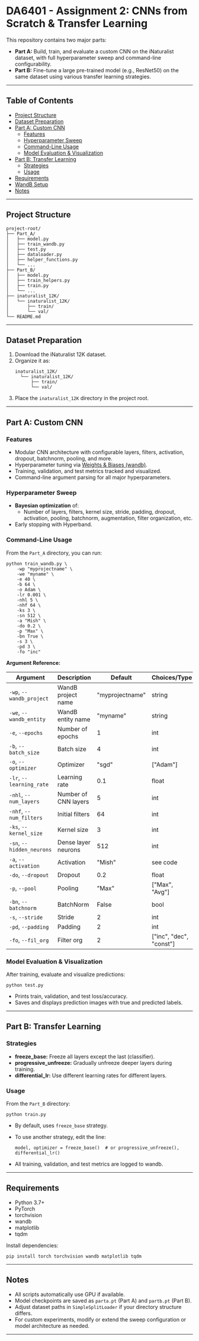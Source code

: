 # DA6401 - Assignment 2: CNNs from Scratch & Transfer Learning

This repository contains two major parts:

- **Part A:** Build, train, and evaluate a custom CNN on the iNaturalist dataset, with full hyperparameter sweep and command-line configurability.
- **Part B:** Fine-tune a large pre-trained model (e.g., ResNet50) on the same dataset using various transfer learning strategies.

---

## Table of Contents

- [Project Structure](#project-structure)
- [Dataset Preparation](#dataset-preparation)
- [Part A: Custom CNN](#part-a-custom-cnn)
  - [Features](#features)
  - [Hyperparameter Sweep](#hyperparameter-sweep)
  - [Command-Line Usage](#command-line-usage)
  - [Model Evaluation & Visualization](#model-evaluation--visualization)
- [Part B: Transfer Learning](#part-b-transfer-learning)
  - [Strategies](#strategies)
  - [Usage](#usage)
- [Requirements](#requirements)
- [WandB Setup](#wandb-setup)
- [Notes](#notes)

---

## Project Structure

```
project-root/
├── Part_A/
│   ├── model.py
│   ├── train_wandb.py
│   ├── test.py
│   ├── dataloader.py
│   ├── helper_functions.py
│   └── ...
├── Part_B/
│   ├── model.py
│   ├── train_helpers.py
│   ├── train.py
│   └── ...
├── inaturalist_12K/
│   └── inaturalist_12K/
│       ├── train/
│       └── val/
└── README.md
```

---

## Dataset Preparation

1. Download the iNaturalist 12K dataset.
2. Organize it as:
    ```
    inaturalist_12K/
      └── inaturalist_12K/
          ├── train/
          └── val/
    ```
3. Place the `inaturalist_12K` directory in the project root.

---

## Part A: Custom CNN

### Features

- Modular CNN architecture with configurable layers, filters, activation, dropout, batchnorm, pooling, and more.
- Hyperparameter tuning via [Weights & Biases (wandb)](https://wandb.ai).
- Training, validation, and test metrics tracked and visualized.
- Command-line argument parsing for all major hyperparameters.

### Hyperparameter Sweep

- **Bayesian optimization** of:
  - Number of layers, filters, kernel size, stride, padding, dropout, activation, pooling, batchnorm, augmentation, filter organization, etc.
- Early stopping with Hyperband.

### Command-Line Usage

From the `Part_A` directory, you can run:

```
python train_wandb.py \
    -wp "myprojectname" \
    -we "myname" \
    -e 40 \
    -b 64 \
    -o Adam \
    -lr 0.001 \
    -nhl 5 \
    -nhf 64 \
    -ks 3 \
    -sn 512 \
    -a "Mish" \
    -do 0.2 \
    -p "Max" \
    -bn True \
    -s 3 \
    -pd 3 \
    -fo "inc"
```

**Argument Reference:**

| Argument | Description | Default | Choices/Type |
|----------|-------------|---------|--------------|
| `-wp`, `--wandb_project` | WandB project name | "myprojectname" | string |
| `-we`, `--wandb_entity` | WandB entity name | "myname" | string |
| `-e`, `--epochs` | Number of epochs | 1 | int |
| `-b`, `--batch_size` | Batch size | 4 | int |
| `-o`, `--optimizer` | Optimizer | "sgd" | ["Adam"] |
| `-lr`, `--learning_rate` | Learning rate | 0.1 | float |
| `-nhl`, `--num_layers` | Number of CNN layers | 5 | int |
| `-nhf`, `--num_filters` | Initial filters | 64 | int |
| `-ks`, `--kernel_size` | Kernel size | 3 | int |
| `-sn`, `--hidden_neurons` | Dense layer neurons | 512 | int |
| `-a`, `--activation` | Activation | "Mish" | see code |
| `-do`, `--dropout` | Dropout | 0.2 | float |
| `-p`, `--pool` | Pooling | "Max" | ["Max", "Avg"] |
| `-bn`, `--batchnorm` | BatchNorm | False | bool |
| `-s`, `--stride` | Stride | 2 | int |
| `-pd`, `--padding` | Padding | 2 | int |
| `-fo`, `--fil_org` | Filter org | 2 | ["inc", "dec", "const"] |

### Model Evaluation & Visualization

After training, evaluate and visualize predictions:

```
python test.py
```

- Prints train, validation, and test loss/accuracy.
- Saves and displays prediction images with true and predicted labels.

---

## Part B: Transfer Learning

### Strategies

- **freeze_base:** Freeze all layers except the last (classifier).
- **progressive_unfreeze:** Gradually unfreeze deeper layers during training.
- **differential_lr:** Use different learning rates for different layers.

### Usage

From the `Part_B` directory:

```
python train.py
```

- By default, uses `freeze_base` strategy.
- To use another strategy, edit the line:
  ```
  model, optimizer = freeze_base()  # or progressive_unfreeze(), differential_lr()
  ```

- All training, validation, and test metrics are logged to wandb.

---

## Requirements

- Python 3.7+
- PyTorch
- torchvision
- wandb
- matplotlib
- tqdm

Install dependencies:
```
pip install torch torchvision wandb matplotlib tqdm
```

---

## Notes

- All scripts automatically use GPU if available.
- Model checkpoints are saved as `parta.pt` (Part A) and `partb.pt` (Part B).
- Adjust dataset paths in `SimpleSplitLoader` if your directory structure differs.
- For custom experiments, modify or extend the sweep configuration or model architecture as needed.

---
```